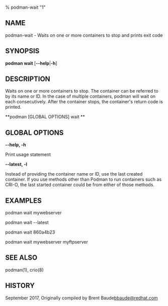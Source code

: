 % podman-wait "1"

## NAME
podman\-wait - Waits on one or more containers to stop and prints exit code

## SYNOPSIS
**podman wait**
[**--help**|**-h**]

## DESCRIPTION
Waits on one or more containers to stop.  The container can be referred to by its
name or ID.  In the case of multiple containers, podman will wait on each consecutively.
After the container stops, the container's return code is printed.

**podman [GLOBAL OPTIONS] wait **

## GLOBAL OPTIONS

**--help, -h**

  Print usage statement

**--latest, -l**

  Instead of providing the container name or ID, use the last created container. If you use methods other than Podman
to run containers such as CRI-O, the last started container could be from either of those methods.

## EXAMPLES

  podman wait mywebserver

  podman wait --latest

  podman wait 860a4b23

  podman wait mywebserver myftpserver

## SEE ALSO
podman(1), crio(8)

## HISTORY
September 2017, Originally compiled by Brent Baude<bbaude@redhat.com>
